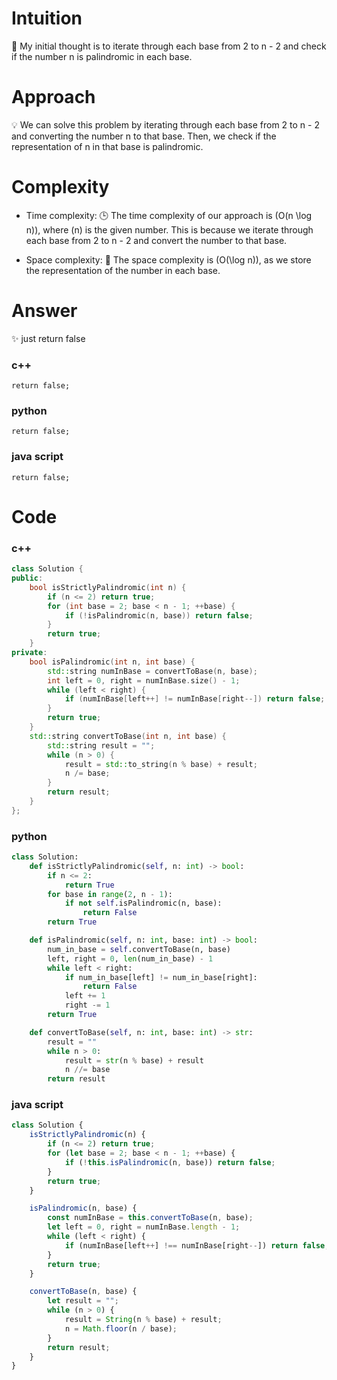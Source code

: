 # Intuition
🤔 My initial thought is to iterate through each base from 2 to n - 2 and check if the number n is palindromic in each base.

# Approach
💡 We can solve this problem by iterating through each base from 2 to n - 2 and converting the number n to that base. Then, we check if the representation of n in that base is palindromic.

# Complexity
- Time complexity:
🕒 The time complexity of our approach is \(O(n \log n)\), where \(n\) is the given number. This is because we iterate through each base from 2 to n - 2 and convert the number to that base.

- Space complexity:
🚀 The space complexity is \(O(\log n)\), as we store the representation of the number in each base.

# Answer
✨ just return false
### c++
```
return false;
```
### python
```
return false;
```
### java script
```
return false;
```

# Code
### c++
```cpp
class Solution {
public:
    bool isStrictlyPalindromic(int n) {
        if (n <= 2) return true;
        for (int base = 2; base < n - 1; ++base) {
            if (!isPalindromic(n, base)) return false;
        }
        return true;
    }
private:
    bool isPalindromic(int n, int base) {
        std::string numInBase = convertToBase(n, base);
        int left = 0, right = numInBase.size() - 1;
        while (left < right) {
            if (numInBase[left++] != numInBase[right--]) return false;
        }
        return true;
    }
    std::string convertToBase(int n, int base) {
        std::string result = "";
        while (n > 0) {
            result = std::to_string(n % base) + result;
            n /= base;
        }
        return result;
    }
};
```
### python
```python
class Solution:
    def isStrictlyPalindromic(self, n: int) -> bool:
        if n <= 2:
            return True
        for base in range(2, n - 1):
            if not self.isPalindromic(n, base):
                return False
        return True

    def isPalindromic(self, n: int, base: int) -> bool:
        num_in_base = self.convertToBase(n, base)
        left, right = 0, len(num_in_base) - 1
        while left < right:
            if num_in_base[left] != num_in_base[right]:
                return False
            left += 1
            right -= 1
        return True

    def convertToBase(self, n: int, base: int) -> str:
        result = ""
        while n > 0:
            result = str(n % base) + result
            n //= base
        return result
```
### java script
```javascript
class Solution {
    isStrictlyPalindromic(n) {
        if (n <= 2) return true;
        for (let base = 2; base < n - 1; ++base) {
            if (!this.isPalindromic(n, base)) return false;
        }
        return true;
    }

    isPalindromic(n, base) {
        const numInBase = this.convertToBase(n, base);
        let left = 0, right = numInBase.length - 1;
        while (left < right) {
            if (numInBase[left++] !== numInBase[right--]) return false;
        }
        return true;
    }

    convertToBase(n, base) {
        let result = "";
        while (n > 0) {
            result = String(n % base) + result;
            n = Math.floor(n / base);
        }
        return result;
    }
}
```